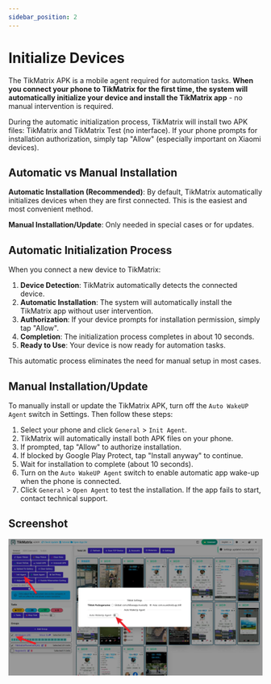 ```yaml
---
sidebar_position: 2
---
```


# Initialize Devices

The TikMatrix APK is a mobile agent required for automation tasks. **When you connect your phone to TikMatrix for the first time, the system will automatically initialize your device and install the TikMatrix app** - no manual intervention is required.

During the automatic initialization process, TikMatrix will install two APK files: TikMatrix and TikMatrix Test (no interface). If your phone prompts for installation authorization, simply tap "Allow" (especially important on Xiaomi devices).

## Automatic vs Manual Installation

**Automatic Installation (Recommended)**: By default, TikMatrix automatically initializes devices when they are first connected. This is the easiest and most convenient method.

**Manual Installation/Update**: Only needed in special cases or for updates.

## Automatic Initialization Process

When you connect a new device to TikMatrix:

1. **Device Detection**: TikMatrix automatically detects the connected device.
2. **Automatic Installation**: The system will automatically install the TikMatrix app without user intervention.
3. **Authorization**: If your device prompts for installation permission, simply tap "Allow".
4. **Completion**: The initialization process completes in about 10 seconds.
5. **Ready to Use**: Your device is now ready for automation tasks.

This automatic process eliminates the need for manual setup in most cases.

## Manual Installation/Update

To manually install or update the TikMatrix APK, turn off the `Auto WakeUP Agent` switch in Settings. Then follow these steps:

1. Select your phone and click `General` > `Init Agent`.
2. TikMatrix will automatically install both APK files on your phone.
3. If prompted, tap "Allow" to authorize installation.
4. If blocked by Google Play Protect, tap "Install anyway" to continue.
5. Wait for installation to complete (about 10 seconds).
6. Turn on the `Auto WakeUP Agent` switch to enable automatic app wake-up when the phone is connected.
7. Click `General` > `Open Agent` to test the installation. If the app fails to start, contact technical support.

## Screenshot

![Init Agent](../img/init-agent.webp)
